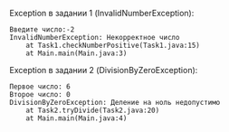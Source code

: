 Exception в задании 1 (InvalidNumberException):
```
Введите число:-2
InvalidNumberException: Некорректное число
	at Task1.checkNumberPositive(Task1.java:15)
	at Main.main(Main.java:3)
```
Exception в задании 2 (DivisionByZeroException):
```
Первое число: 6
Второе число: 0
DivisionByZeroException: Деление на ноль недопустимо
	at Task2.tryDivide(Task2.java:20)
	at Main.main(Main.java:4)
```